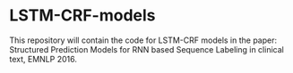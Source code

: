 # LSTM-CRF-models

This repository will contain the code for LSTM-CRF models in the paper: Structured Prediction Models for RNN based Sequence Labeling in clinical text, EMNLP 2016. 
